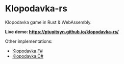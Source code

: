 # Klopodavka-rs

Klopodavka game in Rust & WebAssembly.

**Live demo: https://ptupitsyn.github.io/klopodavka-rs/**

Other implementations:

* [Klopodavka F#](https://github.com/ptupitsyn/klopodavka-fs)
* [Klopodavka C#](https://github.com/ptupitsyn/klopodavka)